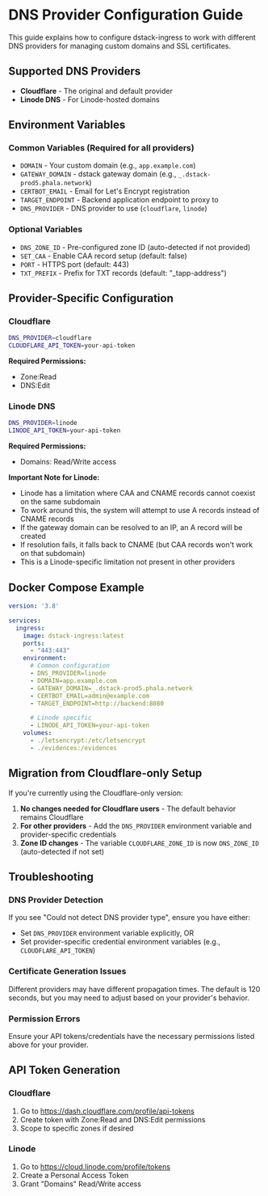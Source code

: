 # DNS Provider Configuration Guide

This guide explains how to configure dstack-ingress to work with different DNS providers for managing custom domains and SSL certificates.

## Supported DNS Providers

- **Cloudflare** - The original and default provider
- **Linode DNS** - For Linode-hosted domains

## Environment Variables

### Common Variables (Required for all providers)

- `DOMAIN` - Your custom domain (e.g., `app.example.com`)
- `GATEWAY_DOMAIN` - dstack gateway domain (e.g., `_.dstack-prod5.phala.network`)
- `CERTBOT_EMAIL` - Email for Let's Encrypt registration
- `TARGET_ENDPOINT` - Backend application endpoint to proxy to
- `DNS_PROVIDER` - DNS provider to use (`cloudflare`, `linode`)

### Optional Variables

- `DNS_ZONE_ID` - Pre-configured zone ID (auto-detected if not provided)
- `SET_CAA` - Enable CAA record setup (default: false)
- `PORT` - HTTPS port (default: 443)
- `TXT_PREFIX` - Prefix for TXT records (default: "_tapp-address")

## Provider-Specific Configuration

### Cloudflare

```bash
DNS_PROVIDER=cloudflare
CLOUDFLARE_API_TOKEN=your-api-token
```

**Required Permissions:**
- Zone:Read
- DNS:Edit

### Linode DNS

```bash
DNS_PROVIDER=linode
LINODE_API_TOKEN=your-api-token
```

**Required Permissions:**
- Domains: Read/Write access

**Important Note for Linode:**
- Linode has a limitation where CAA and CNAME records cannot coexist on the same subdomain
- To work around this, the system will attempt to use A records instead of CNAME records
- If the gateway domain can be resolved to an IP, an A record will be created
- If resolution fails, it falls back to CNAME (but CAA records won't work on that subdomain)
- This is a Linode-specific limitation not present in other providers

## Docker Compose Example

```yaml
version: '3.8'

services:
  ingress:
    image: dstack-ingress:latest
    ports:
      - "443:443"
    environment:
      # Common configuration
      - DNS_PROVIDER=linode
      - DOMAIN=app.example.com
      - GATEWAY_DOMAIN=_.dstack-prod5.phala.network
      - CERTBOT_EMAIL=admin@example.com
      - TARGET_ENDPOINT=http://backend:8080

      # Linode specific
      - LINODE_API_TOKEN=your-api-token
    volumes:
      - ./letsencrypt:/etc/letsencrypt
      - ./evidences:/evidences
```

## Migration from Cloudflare-only Setup

If you're currently using the Cloudflare-only version:

1. **No changes needed for Cloudflare users** - The default behavior remains Cloudflare
2. **For other providers** - Add the `DNS_PROVIDER` environment variable and provider-specific credentials
3. **Zone ID changes** - The variable `CLOUDFLARE_ZONE_ID` is now `DNS_ZONE_ID` (auto-detected if not set)

## Troubleshooting

### DNS Provider Detection

If you see "Could not detect DNS provider type", ensure you have either:
- Set `DNS_PROVIDER` environment variable explicitly, OR
- Set provider-specific credential environment variables (e.g., `CLOUDFLARE_API_TOKEN`)

### Certificate Generation Issues

Different providers may have different propagation times. The default is 120 seconds, but you may need to adjust based on your provider's behavior.

### Permission Errors

Ensure your API tokens/credentials have the necessary permissions listed above for your provider.

## API Token Generation

### Cloudflare
1. Go to https://dash.cloudflare.com/profile/api-tokens
2. Create token with Zone:Read and DNS:Edit permissions
3. Scope to specific zones if desired

### Linode
1. Go to https://cloud.linode.com/profile/tokens
2. Create a Personal Access Token
3. Grant "Domains" Read/Write access